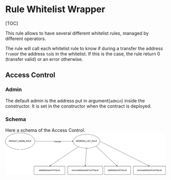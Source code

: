 # Rule Whitelist Wrapper

[TOC]

This rule allows to have several different whitelist rules, managed by different operators.

The rule will call each whitelist rule to know if during a transfer the address `from`or the address `to`is in the whitelist.
If this is the case, the rule return 0 (transfer valid) or an error otherwise.



## Access Control

### Admin

The default admin is the address put in argument(`admin`) inside the constructor. It is set in the constructor when the contract is deployed.

### Schema

Here a schema of the Access Control.
![alt text](../security/accessControl/access-control-RuleWhitelist.png)


